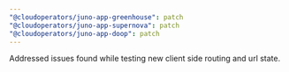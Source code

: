 ```yaml
---
"@cloudoperators/juno-app-greenhouse": patch
"@cloudoperators/juno-app-supernova": patch
"@cloudoperators/juno-app-doop": patch
---
```


Addressed issues found while testing new client side routing and url state.
